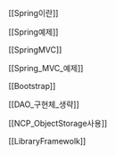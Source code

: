 
[[Spring이란]]

[[Spring예제]]

[[SpringMVC]]

[[Spring_MVC_예제]]

[[Bootstrap]]

[[DAO_구현체_생략]]

[[NCP_ObjectStorage사용]]

[[LibraryFramewolk]]

